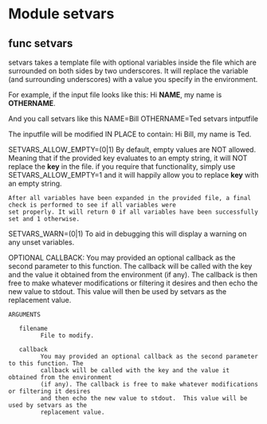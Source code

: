 # Module setvars


## func setvars


setvars takes a template file with optional variables inside the file which are surrounded on both sides by two
underscores. It will replace the variable (and surrounding underscores) with a value you specify in the environment.

For example, if the input file looks like this:
    Hi __NAME__, my name is __OTHERNAME__.

And you call setvars like this
    NAME=Bill OTHERNAME=Ted setvars intputfile

The inputfile will be modified IN PLACE to contain:
    Hi Bill, my name is Ted.

SETVARS_ALLOW_EMPTY=(0|1)
    By default, empty values are NOT allowed. Meaning that if the provided key evaluates to an empty string, it will NOT
    replace the __key__ in the file. if you require that functionality, simply use SETVARS_ALLOW_EMPTY=1 and it will
    happily allow you to replace __key__ with an empty string.

    After all variables have been expanded in the provided file, a final check is performed to see if all variables were
    set properly. It will return 0 if all variables have been successfully set and 1 otherwise.

SETVARS_WARN=(0|1)
    To aid in debugging this will display a warning on any unset variables.

OPTIONAL CALLBACK:
    You may provided an optional callback as the second parameter to this function. The callback will be called with
    the key and the value it obtained from the environment (if any). The callback is then free to make whatever
    modifications or filtering it desires and then echo the new value to stdout. This value will then be used by setvars
    as the replacement value.

```Groff
ARGUMENTS

   filename
         File to modify.

   callback
         You may provided an optional callback as the second parameter to this function. The
         callback will be called with the key and the value it obtained from the environment
         (if any). The callback is free to make whatever modifications or filtering it desires
         and then echo the new value to stdout.  This value will be used by setvars as the
         replacement value.

```
